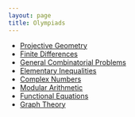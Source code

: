 ```yaml
---
layout: page
title: Olympiads
---
```


- <a href="https://raw.githubusercontent.com/Tristanchaang/tristanchaang.github.io/main/pages/handouts/Olympiad/Projective-Geometry.pdf" download>Projective Geometry</a>
- <a href="https://raw.githubusercontent.com/Tristanchaang/tristanchaang.github.io/main/pages/handouts/Olympiad/Finite-Differences.pdf" download>Finite Differences</a>
- <a href="https://raw.githubusercontent.com/Tristanchaang/tristanchaang.github.io/main/pages/handouts/Olympiad/Combinatorics.pdf" download>General Combinatorial Problems</a>
- <a href="https://raw.githubusercontent.com/Tristanchaang/tristanchaang.github.io/main/pages/handouts/Olympiad/Elementary-Inequalities.pdf" download>Elementary Inequalities</a>
- <a href="https://raw.githubusercontent.com/Tristanchaang/tristanchaang.github.io/main/pages/handouts/Olympiad/Complex-Numbers.pdf" download>Complex Numbers</a>
- <a href="https://raw.githubusercontent.com/Tristanchaang/tristanchaang.github.io/main/pages/handouts/Olympiad/Modular-Arithmetic.pdf" download>Modular Arithmetic</a>
- <a href="https://raw.githubusercontent.com/Tristanchaang/tristanchaang.github.io/main/pages/handouts/Olympiad/Functional-Equations.pdf" download>Functional Equations</a>
- <a href="https://raw.githubusercontent.com/Tristanchaang/tristanchaang.github.io/main/pages/handouts/Olympiad/Graph-Theory.pdf" download>Graph Theory</a>
